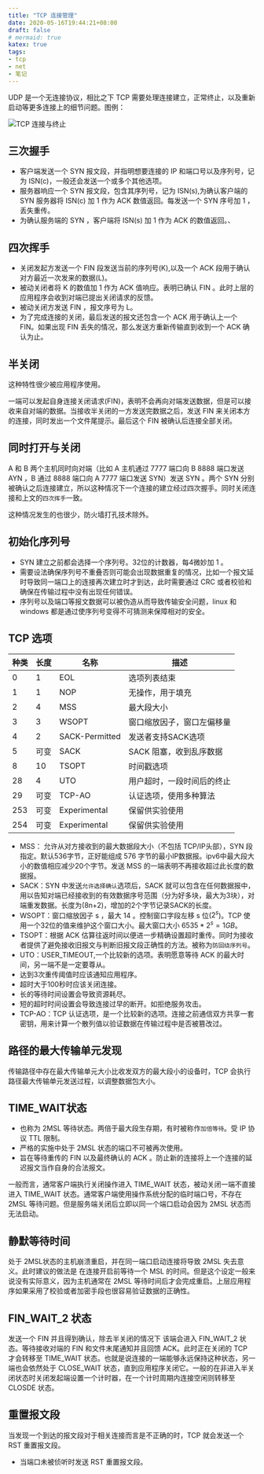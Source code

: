 ```yaml
---
title: "TCP 连接管理"
date: 2020-05-16T19:44:21+08:00
draft: false
# mermaid: true
katex: true
tags:
- tcp
- net
- 笔记
---
```


UDP 是一个无连接协议，相比之下 TCP 需要处理连接建立，正常终止，以及重新启动等更多连接上的细节问题。图例：

![TCP 连接与终止](/images/tcp-connect.jpg "TCP 的连接与终止示意图·来源于网络")

## 三次握手

- 客户端发送一个 SYN 报文段，并指明想要连接的 IP 和端口号以及序列号，记为 ISN(c)，一般还会发送一个或多个其他选项。
- 服务器响应一个 SYN 报文段，包含其序列号，记为 ISN(s),为确认客户端的 SYN 服务器将 ISN(c) 加 1 作为 ACK 数值返回。每发送一个 SYN 序号加 1 ，丢失重传。
- 为确认服务端的 SYN ，客户端将 ISN(s) 加 1 作为 ACK 的数值返回。、

## 四次挥手

- 关闭发起方发送一个 FIN 段发送当前的序列号(K),以及一个 ACK 段用于确认对方最近一次发来的数据(L)。
- 被动关闭者将 K 的数值加 1 作为 ACK 值响应。表明已确认 FIN 。此时上层的应用程序会收到对端已提出关闭请求的反馈。
- 被动关闭方发送 FIN ，报文序号为 L。
- 为了完成连接的关闭，最后发送的报文还包含一个 ACK 用于确认上一个 FIN。如果出现 FIN 丢失的情况，那么发送方重新传输直到收到一个 ACK 确认为止。

## 半关闭

这种特性很少被应用程序使用。

一端可以发起自身连接关闭请求(FIN)，表明不会再向对端发送数据，但是可以接收来自对端的数据。当接收半关闭的一方发送完数据之后，发送 FIN 来关闭本方的连接，同时发出一个文件尾提示。最后这个 FIN 被确认后连接全部关闭。

## 同时打开与关闭

A 和 B 两个主机同时向对端（比如 A 主机通过 7777 端口向 B 8888 端口发送 AYN ，B 通过 8888 端口向 A 7777 端口发送 SYN）发送 SYN 。两个 SYN 分别被确认之后连接建立，所以这种情况下一个连接的建立经过四次握手。同时关闭连接和上文的`四次挥手`一致。

这种情况发生的也很少，防火墙打孔技术除外。

## 初始化序列号

- SYN 建立之前都会选择一个序列号。32位的计数器，每4微妙加 1 。
- 需要设法确保序列号不重叠否则可能会出现数据重复的情况，比如一个报文延时导致同一端口上的连接再次建立时才到达，此时需要通过 CRC 或者校验和确保在传输过程中没有出现任何错误。
- 序列号以及端口等报文数据可以被伪造从而导致传输安全问题，linux 和 windows 都是通过使序列号变得不可猜测来保障相对的安全。

## TCP 选项

|种类|长度|名称|描述|
|---|---|---|---|
|0|1|EOL|选项列表结束|
|1|1|NOP|无操作，用于填充|
|2|4|MSS|最大段大小|
|3|3|WSOPT|窗口缩放因子，窗口左偏移量|
|4|2|SACK-Permitted|发送者支持SACK选项|
|5|可变|SACK|SACK 阻塞，收到乱序数据|
|8|10|TSOPT|时间戳选项|
|28|4|UTO|用户超时，一段时间后的终止|
|29|可变|TCP-AO|认证选项，使用多种算法|
|253|可变|Experimental|保留供实验使用|
|254|可变|Experimental|保留供实验使用|

- MSS： 允许从对方接收到的最大数据段大小（不包括 TCP/IP头部），SYN 段指定。默认536字节，正好能组成 576 字节的最小IP数据报。ipv6中最大段大小的数值相应减少20个字节。发送 MSS 的一端表明不再接收超过此长度的数据报。
- SACK：SYN 中发送`允许选择确认`选项后，SACK 就可以包含在任何数据报中，用以告知对端已经接收到的有效数据序号范围（分为好多块，最大为3块），对端重发数据。长度为(8n+2)，增加的2个字节记录SACK的长度。
- WSOPT：窗口缩放因子 s ，最大 14 。控制窗口字段左移 s 位($2^s$)。TCP 使用一个32位的值来维护这个窗口大小。最大窗口大小 $6535*2^s = 1GB$。
- TSOPT：根据 ACK 估算往返时间以便进一步精确设置超时重传。同时为接收者提供了避免接收旧报文与判断旧报文段正确性的方法。被称为`防回绕序列号`。
- UTO：USER_TIMEOUT,一个比较新的选项。表明愿意等待 ACK 的最大时间，另一端不是一定要尊从。
 - 达到3次重传阈值时应该通知应用程序。
 - 超时大于100秒时应该关闭连接。
 - 长的等待时间设置会导致资源耗尽。
 - 短的超时时间设置会导致连接过早的断开。如拒绝服务攻击。
- TCP-AO：TCP 认证选项，是一个比较新的选项。连接之前通信双方共享一套密钥，用来计算一个散列值以验证数据在传输过程中是否被篡改过。

## 路径的最大传输单元发现
传输路径中存在最大传输单元大小比收发双方的最大段小的设备时，TCP 会执行路径最大传输单元发送过程，以调整数据包大小。

## TIME_WAIT状态

- 也称为 2MSL 等待状态。两倍于最大段生存期，有时被称作`加倍等待`。受 IP 协议 TTL 限制。
- 严格的实施中处于 2MSL 状态的端口不可被再次使用。
- 旨在等待重传的 FIN 以及最终确认的 ACK 。防止新的连接将上一个连接的延迟报文当作自身的合法报文。

一般而言，通常客户端执行关闭操作进入 TIME_WAIT 状态，被动关闭一端不直接进入 TIME_WAIT 状态。通常客户端使用操作系统分配的临时端口号，不存在 2MSL 等待问题。但是服务端关闭后立即以同一个端口启动会因为 2MSL 状态而无法启动。

## 静默等待时间

处于 2MSL状态的主机崩溃重启，并在同一端口启动连接将导致 2MSL 失去意义。此时建议的做法是 在连接开启前等待一个 MSL 的时间。但是这个设定一般来说没有实际意义，因为主机通常在 2MSL 等待时间后才会完成重启。上层应用程序如果采用了校验或者加密手段也很容易验证数据的正确性。

## FIN_WAIT_2 状态

发送一个 FIN 并且得到确认，除去半关闭的情况下 该端会进入 FIN_WAIT_2 状态。等待接收对端的 FIN 和文件末尾通知并且回馈 ACK。此时正在关闭的 TCP 才会转移至 TIME_WAIT 状态。也就是说连接的一端能够永远保持这种状态，另一端也会依然处于 CLOSE_WAIT 状态，直到应用程序关闭它。一般的在非进入半关闭状态时关闭发起端设置一个计时器，在一个计时周期内连接空闲则转移至 CLOSDE 状态。

## 重置报文段

当发现一个到达的报文段对于相关连接而言是不正确的时，TCP 就会发送一个 RST 重置报文段。

- 当端口未被侦听时发送 RST 重置报文段。